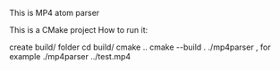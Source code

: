 This is MP4 atom parser

This is a CMake project How to run it:

create build/ folder
cd build/
cmake ..
cmake --build .
./mp4parser , for example ./mp4parser ../test.mp4
